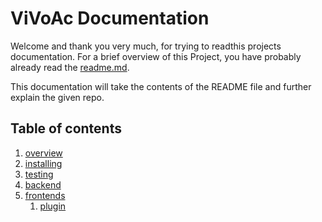 # ViVoAc Documentation

Welcome and thank you very much, for trying to readthis projects documentation.
For a brief overview of this Project, you have probably already read the [readme.md](../README.md).  

This documentation will take the contents of the README file and further explain the given repo.

## Table of contents

  1. [overview](overview.md)
  2. [installing](installing.md)
  3. [testing](testing.md)
  4. [backend](./backend/backend.md)
  5. [frontends](./frontends/frontends.md)
      1. [plugin](./frontends/plugin/plugin.md)
